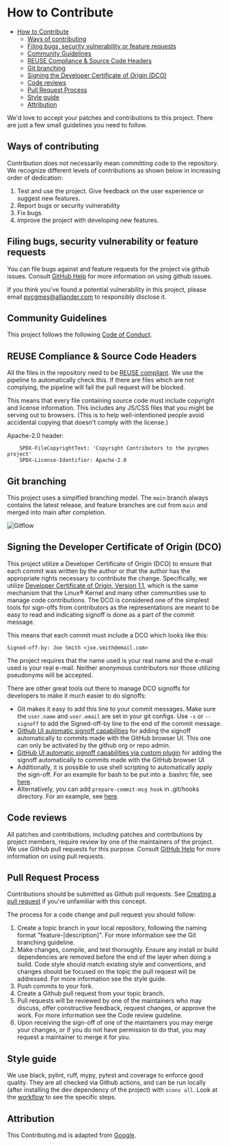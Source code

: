 <!--
SPDX-FileCopyrightText: 'Copyright Contributors to the pygcmes project'
SPDX-FileCopyrightText: 2023 Alliander

SPDX-License-Identifier: Apache-2.0
-->

# How to Contribute

- [How to Contribute](#how-to-contribute)
  - [Ways of contributing](#ways-of-contributing)
  - [Filing bugs, security vulnerability or feature requests](#filing-bugs-security-vulnerability-or-feature-requests)
  - [Community Guidelines](#community-guidelines)
  - [REUSE Compliance \& Source Code Headers](#reuse-compliance--source-code-headers)
  - [Git branching](#git-branching)
  - [Signing the Developer Certificate of Origin (DCO)](#signing-the-developer-certificate-of-origin-dco)
  - [Code reviews](#code-reviews)
  - [Pull Request Process](#pull-request-process)
  - [Style guide](#style-guide)
  - [Attribution](#attribution)

We'd love to accept your patches and contributions to this project. There are
just a few small guidelines you need to follow.

## Ways of contributing

Contribution does not necessarily mean committing code to the repository.
We recognize different levels of contributions as shown below in increasing order of dedication:

1. Test and use the project. Give feedback on the user experience or suggest new features.
2. Report bugs or security vulnerability
3. Fix bugs.
4. Improve the project with developing new features.

## Filing bugs, security vulnerability or feature requests

You can file bugs against and feature requests for the project via github issues. Consult [GitHub Help](https://docs.github.com/en/free-pro-team@latest/github/managing-your-work-on-github/creating-an-issue) for more
information on using github issues.

If you think you've found a potential vulnerability in this project, please
email <pycgmes@alliander.com> to responsibly disclose it.

## Community Guidelines

This project follows the following [Code of Conduct](CODE_OF_CONDUCT.md).

## REUSE Compliance & Source Code Headers

All the files in the repository need to be [REUSE compliant](https://reuse.software/).
We use the pipeline to automatically check this.
If there are files which are not complying, the pipeline will fail the pull request will be blocked.

This means that every file containing source code must include copyright and license
information. This includes any JS/CSS files that you might be serving out to
browsers. (This is to help well-intentioned people avoid accidental copying that
doesn't comply with the license.)

Apache-2.0 header:

```text
    SPDX-FileCopyrightText: 'Copyright Contributors to the pycgmes project'
    SPDX-License-Identifier: Apache-2.0
```

## Git branching

This project uses a simplfied branching model. The `main` branch always contains the latest release, and feature branches are cut from `main` and merged into main after completion.

![Gitflow](img/gitflow.svg)

## Signing the Developer Certificate of Origin (DCO)

This project utilize a Developer Certificate of Origin (DCO) to ensure that
each commit was written by the author or that the author has the appropriate rights
necessary to contribute the change.
Specifically, we utilize [Developer Certificate of Origin, Version 1.1](http://developercertificate.org/),
which is the same mechanism that the Linux® Kernel and many other communities use to manage code contributions.
The DCO is considered one of the simplest tools for sign-offs from contributors as the representations are
meant to be easy to read and indicating signoff is done as a part of the commit message.

This means that each commit must include a DCO which looks like this:

`Signed-off-by: Joe Smith <joe.smith@email.com>`

The project requires that the name used is your real name and the e-mail used is your real e-mail.
Neither anonymous contributors nor those utilizing pseudonyms will be accepted.

There are other great tools out there to manage DCO signoffs for developers to make it much easier to do signoffs:

* Git makes it easy to add this line to your commit messages. Make sure the `user.name` and `user.email` are set in your git configs. Use `-s` or `--signoff` to add the Signed-off-by line to the end of the commit message.
* [Github UI automatic signoff capabilities](https://github.blog/changelog/2022-06-08-admins-can-require-sign-off-on-web-based-commits/) for adding the signoff automatically to commits made with the GitHub browser UI. This one can only be activated by the github org or repo admin.
* [GitHub UI automatic signoff capabilities via custom plugin]( https://github.com/scottrigby/dco-gh-ui ) for adding the signoff automatically to commits made with the GitHub browser UI
* Additionally, it is possible to use shell scripting to automatically apply the sign-off. For an example for bash to be put into a .bashrc file, see [here](https://wiki.lfenergy.org/display/HOME/Contribution+and+Compliance+Guidelines+for+LF+Energy+Foundation+hosted+projects).
* Alternatively, you can add `prepare-commit-msg hook` in .git/hooks directory. For an example, see [here](https://github.com/Samsung/ONE-vscode/wiki/ONE-vscode-Developer's-Certificate-of-Origin).

## Code reviews

All patches and contributions, including patches and contributions by project members, require review by one of the maintainers of the project. We
use GitHub pull requests for this purpose. Consult
[GitHub Help](https://help.github.com/articles/about-pull-requests/) for more
information on using pull requests.

## Pull Request Process

Contributions should be submitted as Github pull requests. See [Creating a pull request](https://docs.github.com/en/github/collaborating-with-issues-and-pull-requests/creating-a-pull-request) if you're unfamiliar with this concept.

The process for a code change and pull request you should follow:

1. Create a topic branch in your local repository, following the naming format
"feature-[description]". For more information see the Git branching guideline.
1. Make changes, compile, and test thoroughly. Ensure any install or build dependencies are removed before the end of the layer when doing a build. Code style should match existing style and conventions, and changes should be focused on the topic the pull request will be addressed. For more information see the style guide.
1. Push commits to your fork.
1. Create a Github pull request from your topic branch.
1. Pull requests will be reviewed by one of the maintainers who may discuss, offer constructive feedback, request changes, or approve
the work. For more information see the Code review guideline.
1. Upon receiving the sign-off of one of the maintainers you may merge your changes, or if you
   do not have permission to do that, you may request a maintainer to merge it for you.

## Style guide

We use black, pylint, ruff, mypy, pytest and coverage to enforce good quality.
They are all checked via Github actions, and can be run locally (after installing the
dev dependency of the project) with `scons all`. Look at the [workflow](.github/workflows/_core.yaml) to see the specific steps.

## Attribution

This Contributing.md is adapted from [Google](https://github.com/google/new-project/blob/master/docs/contributing.md).
